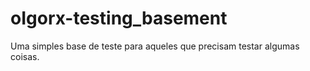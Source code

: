 # oIgorx-testing_basement
Uma simples base de teste para aqueles que precisam testar algumas coisas.
